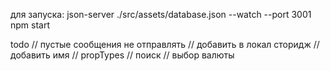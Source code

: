 для запуска:
json-server ./src/assets/database.json --watch --port 3001
npm start


todo
// пустые сообщения не отправлять
// добавить в локал сторидж
// добавить имя
// propTypes
// поиск
// выбор валюты
